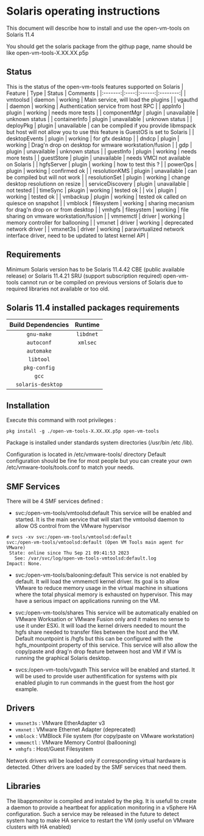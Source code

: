 Solaris operating instructions
==============================
This document will describe how to install and use the open-vm-tools on Solaris 11.4

You should get the solaris package from the githup page, name should be like open-vm-tools-X.XX.XX.p5p

Status
------
This is the status of the open-vm-tools features supported on Solaris
| Feature | Type | Status | Comments |
|:-------:|:----:|:------:|:--------:|
| vmtoolsd | daemon | working | Main service, will load the plugins |
| vgauthd | daemon | working | Authentication service from host RPC |
| appInfo | plugin | working | needs more tests |
| componentMgr | plugin | unavailable | unknown status |
| containerInfo | plugin | unavailable | unknown status |
| deployPkg | plugin | unavailable | can be compiled if you provide libmspack but host will not allow you to use this feature is GuestOS is set to Solaris |
| desktopEvents | plugin | working | for gfx desktop |
| dndcp | plugin | working | Drag'n drop on desktop for wmware workstation/fusion |
| gdp | plugin | unavailable | unknown status |
| guestInfo | plugin | working | needs more tests |
| guestStore | plugin | unavailable | needs VMCI not available on Solaris |
| hgfsServer | plugin | working | how to test this ? |
| powerOps | plugin | working | confirmed ok |
| resolutionKMS | plugin | unavailable | can be compiled but will not work |
| resolutionSet | plugin | working | change desktop resolutionn on resize |
| serviceDiscovery | plugin | unavailable | not tested |
| timeSync | pkugin | working | tested ok |
| vix | plugin | working | tested ok |
| vmbackup | plugin | working | tested ok called on quiesce on snapshot |
| vmblock | filesystem | working | sharing mecanism for drag'n drop on or from desktop |
| vmhgfs | filesystem | working | file sharing on vmware workstation/fusion |
| vmmemctl | driver | working | memory controller for ballooning |
| vmxnet | driver | working | deprecated network driver |
| vmxnet3s | driver | working | paravirtualized network interface driver, need to be updated to latest kernel API |

Requirements
------------
Minimum Solaris version has to be Solaris 11.4.42 CBE (public available release) or Solaris 11.4.21 SRU (support subscription required)
open-vm-tools cannot run or be compiled on previous versions of Solaris due to required libraries not available or too old.

## Solaris 11.4 installed packages requirements
| Build Dependencies | Runtime |
|:------------------:|:-------:|
| `gnu-make` | `libdnet` |
| `autoconf` | `xmlsec` |
| `automake` |
| `libtool` |
| `pkg-config` | 
| `gcc` |
| `solaris-desktop` |

Installation
------------
Execute this command with root privileges :
```
pkg install -g ./open-vm-tools-X.XX.XX.p5p open-vm-tools
```
Package is installed under standards system directories (/usr/bin /etc /lib).

Configuration is located in /etc/vmware-tools/ directory
Default configuration should be fine for most people but you can create your own /etc/vmware-tools/tools.conf to match your needs.

SMF Services
------------
There will be 4 SMF services defined :

* svc:/open-vm-tools/vmtoolsd:default
This service will be enabled and started. It is the main service that will start the vmtoolsd daemon to
allow OS control from the VMware hypervisor
```
# svcs -xv svc:/open-vm-tools/vmtoolsd:default
svc:/open-vm-tools/vmtoolsd:default (Open VM Tools main agent for VMware)
 State: online since Thu Sep 21 09:41:53 2023
   See: /var/svc/log/open-vm-tools-vmtoolsd:default.log
Impact: None.
```
* svc:/open-vm-tools/balooning:default
This service is not enabled by default. It will load the vmmemctl kernel driver. Its goal is to allow VMware
to reduce memory usage in the virtual machine in situations where the total physical memory is exhausted on
hypervisor. This may have a serious impact on applications running on the VM.

* svc:/open-vm-tools/shares
This service will be automatically enabled on VMware Worksation or VMware Fusion only and it makes no sense
to use it under ESXi. It will load the kernel drivers needed to mount the hgfs share needed to transfer files
between the host and the VM. Default mountpoint is /hgfs but this can be configured with the hgfs_mountpoint 
property of this service.
This service will also allow the copy/paste and drag'n drop feature between host and VM if VM is running the
graphical Solaris desktop.

* svcs:/open-vm-tools/vgauth
This service will be enabled and started. It will be used to provide user authentification for systems with pix
enabled plugin to run commands in the guest from the host gor example.

Drivers
-------
* `vmxnet3s` : VMware EtherAdapter v3
* `vmxnet`   : VMware Ethernet Adapter (deprecated)
* `vmblock`  : VMBlock File system (for copy/paste on VMware workstation)
* `vmmemctl` : VMware Memory Control (ballooning)
* `vmhgfs`   : Host/Guest Filesystem

Network drivers will be loaded only if corresponding virtual hardware is detected.
Other drivers are loaded by the SMF services that need them.

Libraries
---------
The libappmonitor is compiled and instaled by the pkg. It is usefull to create a daemon to provide a heartbeat
for application monitoring in a vSphere HA configuration. Such a service may be released in the future to
detect system hang to make HA service to restart the VM (only useful on VMware clusters with HA enabled)
